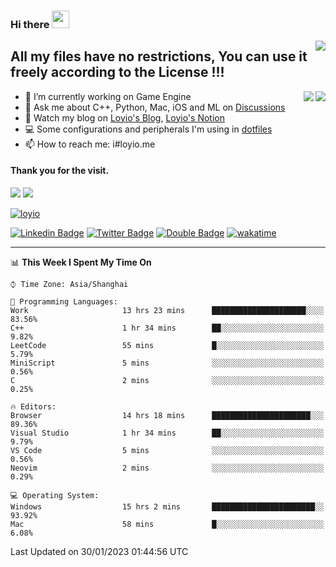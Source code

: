 <h3 align="left">Hi there <img src="https://media.giphy.com/media/hvRJCLFzcasrR4ia7z/giphy.gif" width="28"></h3>
<a align="right" href="https://github.com/loyio/loyio/blob/master/STAR/README.md"><img align="right" src="https://img.shields.io/badge/LOYIO-STAR-green" /></a>

## All my files have no restrictions, You can use it freely according to the License !!!

<a href="https://github.com/loyio#gh-light-mode-only">
     <img align="right"  src="https://loy-readme.vercel.app/api/top-langs/?username=loyio&langs_count=6&hide=css,html,jupyter%20notebook" />
</a>

<a href="https://github.com/loyio#gh-dark-mode-only">
  <img align="right"  src="https://loy-readme.vercel.app/api/top-langs/?username=loyio&langs_count=6&theme=slateorange&hide=css,html,jupyter%20notebook" />
</a>



- 🔭 I’m currently working on Game Engine
- 💬 Ask me about C++, Python, Mac, iOS and ML on [Discussions](https://github.com/loyio/blog/discussions)
- 📔 Watch my blog on [Loyio's Blog](https://loyio.me), [Loyio's Notion](https://loyio.notion.site/loyio/Loyio-s-Dashboard-2f56bd29222a445ea9d9e8802a1ac83b)
- 💻 Some configurations and peripherals I'm using in [dotfiles](https://github.com/loyio/dotfiles)
- 📫 How to reach me: i#loyio.me


#### Thank you for the visit.
<img src="http://profile-counter.glitch.me/loyio/count.svg" />

<img src="https://loy-readme.vercel.app/api?username=loyio&show_icons=true&hide=stars&include_all_commits=true&hide_title=true&theme=slateorange" />

     

[![loyio](https://github-profile-trophy.vercel.app/?username=loyio&theme=onedark&column=4)](https://github.com/loyio)

[![Linkedin Badge](https://img.shields.io/badge/-@loyio-0077b5?style=flat-square&logo=Linkedin&logoColor=white&labelColor=0077b5&link=https://www.linkedin.com/in/loyio-hex-363172158/)](https://www.linkedin.com/in/loyio-hex-363172158/)
[![Twitter Badge](https://img.shields.io/badge/-@loyiome-1ca0f1?style=flat-square&labelColor=1ca0f1&logo=twitter&logoColor=white&link=https://twitter.com/loyiome)](https://twitter.com/loyiome)
[![Double Badge](https://img.shields.io/badge/@loyio-007722?style=flat&logo=Douban&logoColor=white)](https://www.douban.com/people/susmote)
[![wakatime](https://wakatime.com/badge/user/c0ddc104-5a20-41d1-ab9a-c4d9ea20a4d9.svg)](https://wakatime.com/@c0ddc104-5a20-41d1-ab9a-c4d9ea20a4d9)

-------
<!--START_SECTION:waka-->
📊 **This Week I Spent My Time On** 

```text
⌚︎ Time Zone: Asia/Shanghai

💬 Programming Languages: 
Work                     13 hrs 23 mins      █████████████████████░░░░   83.56% 
C++                      1 hr 34 mins        ██░░░░░░░░░░░░░░░░░░░░░░░   9.82% 
LeetCode                 55 mins             █░░░░░░░░░░░░░░░░░░░░░░░░   5.79% 
MiniScript               5 mins              ░░░░░░░░░░░░░░░░░░░░░░░░░   0.56% 
C                        2 mins              ░░░░░░░░░░░░░░░░░░░░░░░░░   0.25%

🔥 Editors: 
Browser                  14 hrs 18 mins      ██████████████████████░░░   89.36% 
Visual Studio            1 hr 34 mins        ██░░░░░░░░░░░░░░░░░░░░░░░   9.79% 
VS Code                  5 mins              ░░░░░░░░░░░░░░░░░░░░░░░░░   0.56% 
Neovim                   2 mins              ░░░░░░░░░░░░░░░░░░░░░░░░░   0.29%

💻 Operating System: 
Windows                  15 hrs 2 mins       ███████████████████████░░   93.92% 
Mac                      58 mins             █░░░░░░░░░░░░░░░░░░░░░░░░   6.08%

```


 Last Updated on 30/01/2023 01:44:56 UTC
<!--END_SECTION:waka-->
